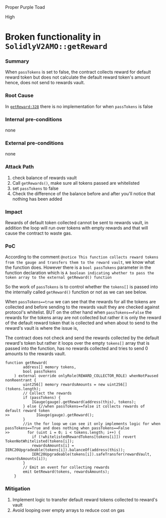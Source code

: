 Proper Purple Toad

High

# Broken functionality in `SolidlyV2AMO::getReward`

### Summary

When `passTokens` is set to false, the contract collects reward for default reward token but does not calculate the default reward token's amount hence, does not send to rewards vault.

### Root Cause

In [`getReward:328`](https://github.com/sherlock-audit/2024-10-axion/blob/main/liquidity-amo/contracts/SolidlyV2AMO.sol#L328) there is no implementation for when `passTokens` is false

### Internal pre-conditions

none

### External pre-conditions

none

### Attack Path

1. check balance of rewards vault
2. Call `getRewards()`, make sure all tokens passed are whitelisted
3. set `passTokens` to false
4. Check the difference of the balance before and after you'll notice that nothing has been added

### Impact

Rewards of default token collected cannot be sent to rewards vault, in addition the loop will run over tokens with empty rewards and that will cause the contract to waste gas.

### PoC

According to the comment `@notice This function collects reward tokens from the gauge and transfers them to the reward vault`, we know what the function does. 
However there is a `bool passTokens` parameter in the function declaration which is `A boolean indicating whether to pass the token array to the external getReward() function`

So the work of `passTokens` is to control whether the `tokens[]` is passed into the internally called `getReward()` function or not as we can see below.
 
When `passTokens==true` we can see that the rewards for all the tokens are collected and before sending to the rewards vault they are checked against protocol's whitelist.
BUT on the other hand when `passTokens==False` the rewards for the tokens array are not collected but rather it is only the reward of the default reward token that is collected and when about to send to the reward's vault is where the issue is, 

The contract does not check and send the rewards collected by the default reward's token but rather it loops over the empty `tokens[]` array that is passed into the function, has no rewards collected  and tries to send 0 amounts to the rewards vault.

```solidity
function getReward(
        address[] memory tokens,
        bool passTokens
    ) external override onlyRole(REWARD_COLLECTOR_ROLE) whenNotPaused nonReentrant {
        uint256[] memory rewardsAmounts = new uint256[](tokens.length);
        // Collect the rewards
        if (passTokens) {
            IGauge(gauge).getReward(address(this), tokens);
        } else {//when passTokens==false it collects rewards of default reward token
>>            IGauge(gauge).getReward();
        }
        //in the for loop we can see it only implements logic for when passTokens==True and does nothing when passTokens==False
>>        for (uint i = 0; i < tokens.length; i++) {
            if (!whitelistedRewardTokens[tokens[i]]) revert TokenNotWhitelisted(tokens[i]);
            rewardsAmounts[i] = IERC20Upgradeable(tokens[i]).balanceOf(address(this));
            IERC20Upgradeable(tokens[i]).safeTransfer(rewardVault, rewardsAmounts[i]);
        }
        // Emit an event for collecting rewards
        emit GetReward(tokens, rewardsAmounts);
    }
```


### Mitigation

1. Implement logic to transfer default reward tokens collected to reward's vault 
2. Avoid looping over empty arrays to reduce cost on gas